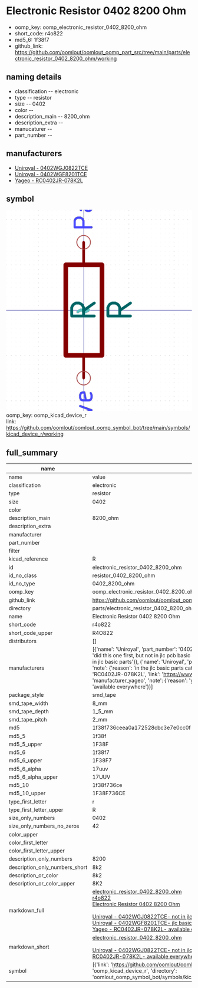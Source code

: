 # Electronic Resistor 0402 8200 Ohm

  
* oomp_key: oomp_electronic_resistor_0402_8200_ohm 
* short_code: r4o822
* md5_6: 1f38f7  
* github_link: https://github.com/oomlout/oomlout_oomp_part_src/tree/main/parts/electronic_resistor_0402_8200_ohm/working  
## naming details
* classification -- electronic
* type -- resistor
* size -- 0402
* color -- 
* description_main -- 8200_ohm
* description_extra -- 
* manucaturer -- 
* part_number -- 


## manufacturers
* [Uniroyal - 0402WGJ0822TCE]()  
* [Uniroyal - 0402WGF8201TCE]()  
* [Yageo - RC0402JR-078K2L](https://www.yageo.com/en/Chart/Download/pdf/RC0402JR-078K2L)  

## symbol

![](symbol/0/working/working_600.png)  
oomp_key: oomp_kicad_device_r  
link: https://github.com/oomlout/oomlout_oomp_symbol_bot/tree/main/symbols/kicad_device_r/working  


## full_summary
| name | value | 
| --- | --- | 
| name | value | 
| classification | electronic | 
| type | resistor | 
| size | 0402 | 
| color |  | 
| description_main | 8200_ohm | 
| description_extra |  | 
| manufacturer |  | 
| part_number |  | 
| filter |  | 
| kicad_reference | R | 
| id | electronic_resistor_0402_8200_ohm | 
| id_no_class | resistor_0402_8200_ohm | 
| id_no_type | 0402_8200_ohm | 
| oomp_key | oomp_electronic_resistor_0402_8200_ohm | 
| github_link | https://github.com/oomlout/oomlout_oomp_part_src/tree/main/parts/electronic_resistor_0402_8200_ohm/working | 
| directory | parts/electronic_resistor_0402_8200_ohm | 
| name | Electronic Resistor 0402 8200 Ohm | 
| short_code | r4o822 | 
| short_code_upper | R4O822 | 
| distributors | [] | 
| manufacturers | [{'name': 'Uniroyal', 'part_number': '0402WGJ0822TCE', 'link': '', 'id': 'manufacturer_uniroyal', 'note': {'reason': 'did this one first, but not in jlc pcb basic parts and 1 percent are and they are the same price', 'reason_short': 'not in jlc basic parts'}}, {'name': 'Uniroyal', 'part_number': '0402WGF8201TCE', 'link': '', 'id': 'manufacturer_uniroyal', 'note': {'reason': 'in the jlc basic parts catalogue', 'reason_short': 'jlc basic part'}}, {'name': 'Yageo', 'part_number': 'RC0402JR-078K2L', 'link': 'https://www.yageo.com/en/Chart/Download/pdf/RC0402JR-078K2L', 'id': 'manufacturer_yageo', 'note': {'reason': 'yageo is a commonly cross referenced part number', 'reason_short': 'available everywhere'}}] | 
| package_style | smd_tape | 
| smd_tape_width | 8_mm | 
| smd_tape_depth | 1_5_mm | 
| smd_tape_pitch | 2_mm | 
| md5 | 1f38f736ceea0a172528cbc3e7e0cc0f | 
| md5_5 | 1f38f | 
| md5_5_upper | 1F38F | 
| md5_6 | 1f38f7 | 
| md5_6_upper | 1F38F7 | 
| md5_6_alpha | 17uuv | 
| md5_6_alpha_upper | 17UUV | 
| md5_10 | 1f38f736ce | 
| md5_10_upper | 1F38F736CE | 
| type_first_letter | r | 
| type_first_letter_upper | R | 
| size_only_numbers | 0402 | 
| size_only_numbers_no_zeros | 42 | 
| color_upper |  | 
| color_first_letter |  | 
| color_first_letter_upper |  | 
| description_only_numbers | 8200 | 
| description_only_numbers_short | 8k2 | 
| description_or_color | 8k2 | 
| description_or_color_upper | 8K2 | 
| markdown_full | [electronic_resistor_0402_8200_ohm](https://github.com/oomlout/oomlout_oomp_part_src/tree/main/parts/electronic_resistor_0402_8200_ohm/working)<br>[r4o822](https://github.com/oomlout/oomlout_oomp_part_src/tree/main/parts/electronic_resistor_0402_8200_ohm/working)<br>[Electronic Resistor 0402 8200 Ohm](https://github.com/oomlout/oomlout_oomp_part_src/tree/main/parts/electronic_resistor_0402_8200_ohm/working)<br><br>[Uniroyal - 0402WGJ0822TCE- not in jlc basic parts]() [(L)  ](https://www.lcsc.com/search?q=0402WGJ0822TCE)[(D)  ](https://www.digikey.com/en/products?keywords=0402WGJ0822TCE)[(M)  ](https://www.mouser.com/Search/Refine?Keyword=0402WGJ0822TCE)[(N)  ](https://www.newark.com/search?st=0402WGJ0822TCE)[(SZ)  ](https://so.szlcsc.com/global.html?k=0402WGJ0822TCE)<br>[Uniroyal - 0402WGF8201TCE- jlc basic part]() [(L)  ](https://www.lcsc.com/search?q=0402WGF8201TCE)[(D)  ](https://www.digikey.com/en/products?keywords=0402WGF8201TCE)[(M)  ](https://www.mouser.com/Search/Refine?Keyword=0402WGF8201TCE)[(N)  ](https://www.newark.com/search?st=0402WGF8201TCE)[(SZ)  ](https://so.szlcsc.com/global.html?k=0402WGF8201TCE)<br>[Yageo - RC0402JR-078K2L- available everywhere](https://www.yageo.com/en/Chart/Download/pdf/RC0402JR-078K2L) [(L)  ](https://www.lcsc.com/search?q=RC0402JR-078K2L)[(D)  ](https://www.digikey.com/en/products?keywords=RC0402JR-078K2L)[(M)  ](https://www.mouser.com/Search/Refine?Keyword=RC0402JR-078K2L)[(N)  ](https://www.newark.com/search?st=RC0402JR-078K2L)[(SZ)  ](https://so.szlcsc.com/global.html?k=RC0402JR-078K2L)<br> | 
| markdown_short | [electronic_resistor_0402_8200_ohm](https://github.com/oomlout/oomlout_oomp_part_src/tree/main/parts/electronic_resistor_0402_8200_ohm/working)<br><br>[Uniroyal - 0402WGJ0822TCE- not in jlc basic parts]()[Uniroyal - 0402WGF8201TCE- jlc basic part]()[Yageo - RC0402JR-078K2L- available everywhere](https://www.yageo.com/en/Chart/Download/pdf/RC0402JR-078K2L) | 
| symbol | [{'link': 'https://github.com/oomlout/oomlout_oomp_symbol_bot/tree/main/symbols/kicad_device_r', 'oomp_key': 'oomp_kicad_device_r', 'directory': 'oomlout_oomp_symbol_bot/symbols/kicad_device_r//working/working.kicad_sym'}] | 
